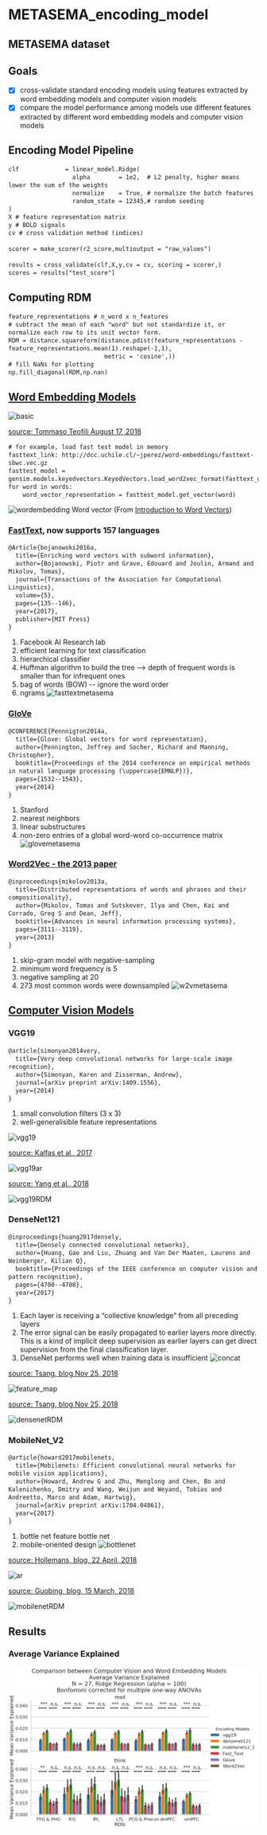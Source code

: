 # METASEMA_encoding_model


## METASEMA dataset

## Goals
- [x] cross-validate standard encoding models using features extracted by word embedding models and computer vision models
- [x] compare the model performance among models use different features extracted by different word embedding models and computer vision models

## Encoding Model Pipeline
```
clf             = linear_model.Ridge(
                  alpha        = 1e2,  # L2 penalty, higher means lower the sum of the weights
                  normalize    = True, # normalize the batch features
                  random_state = 12345,# random seeding
)
X # feature representation matrix
y # BOLD signals
cv # cross validation method (indices)

scorer = make_scorer(r2_score,multioutput = "raw_values")

results = cross_validate(clf,X,y,cv = cv, scoring = scorer,)
scores = results["test_score"]
```
## Computing RDM
```
feature_representations # n_word x n_features
# subtract the mean of each "word" but not standardize it, or normalize each row to its unit vector form.
RDM = distance.squareform(distance.pdist(feature_representations - feature_representations.mean(1).reshape(-1,1),
                           metric = 'cosine',))
# fill NaNs for plotting
np.fill_diagonal(RDM,np.nan)
```

## [Word Embedding Models](https://github.com/dccuchile/spanish-word-embeddings)

![basic](https://jaxenter.com/wp-content/uploads/2018/08/image-2-768x632.png)

[source: Tommaso Teofili August 17, 2018](https://jaxenter.com/deep-learning-search-word2vec-147782.html)

```
# for example, load fast test model in memory
fasttext_link: http://dcc.uchile.cl/~jperez/word-embeddings/fasttext-sbwc.vec.gz
fasttest_model = gensim.models.keyedvectors.KeyedVectors.load_word2vec_format(fasttext_downloaded_file_name)
for word in words:
    word_vector_representation = fasttest_model.get_vector(word)
```
![wordembedding](https://cdn-images-1.medium.com/max/800/1*ZNdGa-lpYoZhvSFIcRaewg.png)
Word vector (From [Introduction to Word Vectors](https://medium.com/@jayeshbahire/introduction-to-word-vectors-ea1d4e4b84bf))
### [FastText](https://fasttext.cc/docs/en/crawl-vectors.html), now supports 157 languages
```
@Article{bojanowski2016a,
  title={Enriching word vectors with subword information},
  author={Bojanowski, Piotr and Grave, Edouard and Joulin, Armand and Mikolov, Tomas},
  journal={Transactions of the Association for Computational Linguistics},
  volume={5},
  pages={135--146},
  year={2017},
  publisher={MIT Press}
}
```
1. Facebook AI Research lab
2. efficient learning for text classification
3. hierarchical classifier
4. Huffman algorithm to build the tree --> depth of frequent words is smaller than for infrequent ones
5. bag of words (BOW) -- ignore the word order
6. ngrams
![fasttextmetasema](https://github.com/nmningmei/fMRI_decoding_benchmarking/blob/master/figures/metasema/word%20embedding/model%20fast%20text-RSA.png)

### [GloVe](https://nlp.stanford.edu/projects/glove/)
```
@CONFERENCE{Pennnigton2014a,
  title={Glove: Global vectors for word representation},
  author={Pennington, Jeffrey and Socher, Richard and Manning, Christopher},
  booktitle={Proceedings of the 2014 conference on empirical methods in natural language processing (\uppercase{EMNLP})},
  pages={1532--1543},
  year={2014}
}
```
1. Stanford
2. nearest neighbors
3. linear substructures
4. non-zero entries of a global word-word co-occurrence matrix
![glovemetasema](https://github.com/nmningmei/fMRI_decoding_benchmarking/blob/master/figures/metasema/word%20embedding/model%20glove-RSA.png)

### [Word2Vec - the 2013 paper](https://www.tensorflow.org/tutorials/representation/word2vec)
```
@inproceedings{mikolov2013a,
  title={Distributed representations of words and phrases and their compositionality},
  author={Mikolov, Tomas and Sutskever, Ilya and Chen, Kai and Corrado, Greg S and Dean, Jeff},
  booktitle={Advances in neural information processing systems},
  pages={3111--3119},
  year={2013}
}
```
1. skip-gram model with negative-sampling
2. minimum word frequency is 5
3. negative sampling at 20
4. 273 most common words were downsampled
![w2vmetasema](https://github.com/nmningmei/fMRI_decoding_benchmarking/blob/master/figures/metasema/word%20embedding/model%20word2vec-RSA.png)

## [Computer Vision Models](https://keras.io/applications/)

### VGG19
```
@article{simonyan2014very,
  title={Very deep convolutional networks for large-scale image recognition},
  author={Simonyan, Karen and Zisserman, Andrew},
  journal={arXiv preprint arXiv:1409.1556},
  year={2014}
}
```
1. small convolution filters (3 x 3)
2. well-generalisible feature representations

![vgg19](http://www.eneuro.org/content/eneuro/4/3/ENEURO.0113-17.2017/F10.large.jpg)

[source: Kalfas et al., 2017](http://www.eneuro.org/content/4/3/ENEURO.0113-17.2017)

![vgg19ar](https://cdn-images-1.medium.com/max/1600/1*cufAO77aeSWdShs3ba5ndg.jpeg)

[source: Yang et al., 2018](https://www.researchgate.net/publication/325137356_Breast_cancer_screening_using_convolutional_neural_network_and_follow-up_digital_mammography)

![vgg19RDM](https://github.com/nmningmei/fMRI_decoding_benchmarking/blob/master/figures/metasema/computer%20vison%20embedding/metasema%20image2vec%20RDM%20(vgg19%2Clight).png)

### DenseNet121
```
@inproceedings{huang2017densely,
  title={Densely connected convolutional networks},
  author={Huang, Gao and Liu, Zhuang and Van Der Maaten, Laurens and Weinberger, Kilian Q},
  booktitle={Proceedings of the IEEE conference on computer vision and pattern recognition},
  pages={4700--4708},
  year={2017}
}
```
1. Each layer is receiving a “collective knowledge” from all preceding layers
2. The error signal can be easily propagated to earlier layers more directly. This is a kind of implicit deep supervision as earlier layers can get direct supervision from the final classification layer.
3. DenseNet performs well when training data is insufficient
![concat](https://cdn-images-1.medium.com/max/800/1*9ysRPSExk0KvXR0AhNnlAA.gif)

[source: Tsang, blog Nov 25, 2018](https://towardsdatascience.com/review-densenet-image-classification-b6631a8ef803)

![feature_map](https://cdn-images-1.medium.com/max/800/1*t_orlp67H-odvgMa4LTzzw.png)

[source: Tsang, blog Nov 25, 2018](https://towardsdatascience.com/review-densenet-image-classification-b6631a8ef803)

![densenetRDM](https://github.com/nmningmei/fMRI_decoding_benchmarking/blob/master/figures/metasema/computer%20vison%20embedding/metasema%20image2vec%20RDM%20(densenet121%2Clight).png)

### MobileNet_V2
```
@article{howard2017mobilenets,
  title={Mobilenets: Efficient convolutional neural networks for mobile vision applications},
  author={Howard, Andrew G and Zhu, Menglong and Chen, Bo and Kalenichenko, Dmitry and Wang, Weijun and Weyand, Tobias and Andreetto, Marco and Adam, Hartwig},
  journal={arXiv preprint arXiv:1704.04861},
  year={2017}
}
```
1. bottle net feature bottle net
2. mobile-oriented design
![bottlenet](https://machinethink.net/images/mobilenet-v2/ResidualBlock@2x.png)

[source: Hollemans, blog, 22 April, 2018](https://machinethink.net/blog/mobilenet-v2/)

![ar](https://yinguobing.com/content/images/2018/03/mobilenet-v2-conv.jpg)

[source: Guobing, blog, 15 March, 2018](https://yinguobing.com/bottlenecks-block-in-mobilenetv2/)

![mobilenetRDM](https://github.com/nmningmei/fMRI_decoding_benchmarking/blob/master/figures/metasema/computer%20vison%20embedding/metasema%20image2vec%20RDM%20(mobilenetv2_1.00_128%2Clight).png)

## Results
### Average Variance Explained
![folds](https://github.com/nmningmei/METASEMA_encoding_model/blob/master/figures/mean%20variance%20explained%20(%20Ridge%20Regression%20light).png)
